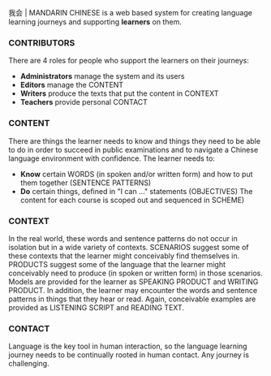 我会 | MANDARIN CHINESE is a web based system for creating language learning journeys and supporting **learners** on them. 

### CONTRIBUTORS
There are 4 roles for people who support the learners on their journeys: 
- **Administrators** manage the system and its users
- **Editors** manage the CONTENT
- **Writers** produce the texts that put the content in CONTEXT
- **Teachers** provide personal CONTACT

### CONTENT
There are things the learner needs to know and things they need to be able to do in order to succeed in public examinations and to navigate a Chinese language environment with confidence.  The learner needs to:
- **Know** certain WORDS (in spoken and/or written form) and how to put them together (SENTENCE PATTERNS)
- **Do** certain things, defined in "I can ..." statements (OBJECTIVES)
The content for each course is scoped out and sequenced in SCHEME)

### CONTEXT
In the real world, these words and sentence patterns do not occur in isolation but in a wide variety of contexts.  SCENARIOS suggest some of these contexts that the learner might conceivably find themselves in. 
PRODUCTS suggest some of the language that the learner might conceivably need to produce (in spoken or written form) in those scenarios.  Models are provided for the learner as SPEAKING PRODUCT and WRITING PRODUCT.
In addition, the learner may encounter the words and sentence patterns in things that they hear or read.  Again, conceivable examples are provided as LISTENING SCRIPT and READING TEXT.

### CONTACT
Language is the key tool in human interaction, so the language learning journey needs to be continually rooted in human contact.  Any journey is challenging.